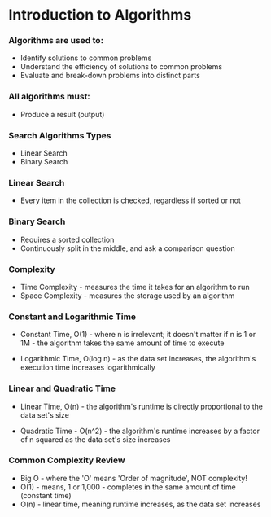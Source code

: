 # Introduction to Algorithms

### Algorithms are used to:
* Identify solutions to common problems
* Understand the efficiency of solutions to common problems
* Evaluate and break-down problems into distinct parts

### All algorithms must:
* Produce a result (output)

### Search Algorithms Types
* Linear Search
* Binary Search

### Linear Search
* Every item in the collection is checked, regardless if sorted or not

### Binary Search
* Requires a sorted collection
* Continuously split in the middle, and ask a comparison question

### Complexity
* Time Complexity - measures the time it takes for an algorithm to run
* Space Complexity - measures the storage used by an algorithm

### Constant and Logarithmic Time
* Constant Time, O(1) - where n is irrelevant; it doesn't matter if n is 1 or 1M - the algorithm takes the same amount of time to execute

* Logarithmic Time, O(log n) - as the data set increases, the algorithm's execution time increases logarithmically

### Linear and Quadratic Time
* Linear Time, O(n) - the algorithm's runtime is directly proportional to the data set's size

* Quadratic Time - O(n^2) - the algorithm's runtime increases by a factor of n squared as the data set's size increases

### Common Complexity Review 
* Big O - where the 'O' means 'Order of magnitude', NOT complexity!
* O(1) - means, 1 or 1,000 - completes in the same amount of time (constant time)
* O(n) - linear time, meaning runtime increases, as the data set increases